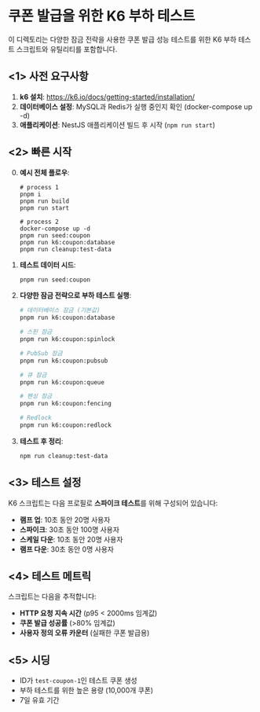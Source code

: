 # 쿠폰 발급을 위한 K6 부하 테스트

이 디렉토리는 다양한 잠금 전략을 사용한 쿠폰 발급 성능 테스트를 위한 K6 부하 테스트 스크립트와 유틸리티를 포함합니다.

## <1> 사전 요구사항

1. **k6 설치**: https://k6.io/docs/getting-started/installation/
2. **데이터베이스 설정**: MySQL과 Redis가 실행 중인지 확인 (docker-compose up -d)
3. **애플리케이션**: NestJS 애플리케이션 빌드 후 시작 (`npm run start`)

## <2> 빠른 시작

0. **예시 전체 플로우**:

   ```shell
   # process 1
   pnpm i
   pnpm run build
   pnpm run start

   # process 2
   docker-compose up -d
   pnpm run seed:coupon
   pnpm run k6:coupon:database
   pnpm run cleanup:test-data
   ```

1. **테스트 데이터 시드**:

   ```bash
   pnpm run seed:coupon
   ```

2. **다양한 잠금 전략으로 부하 테스트 실행**:

   ```bash
   # 데이터베이스 잠금 (기본값)
   pnpm run k6:coupon:database

   # 스핀 잠금
   pnpm run k6:coupon:spinlock

   # PubSub 잠금
   pnpm run k6:coupon:pubsub

   # 큐 잠금
   pnpm run k6:coupon:queue

   # 펜싱 잠금
   pnpm run k6:coupon:fencing

   # Redlock
   pnpm run k6:coupon:redlock
   ```

3. **테스트 후 정리**:
   ```bash
   npm run cleanup:test-data
   ```

## <3> 테스트 설정

K6 스크립트는 다음 프로필로 **스파이크 테스트**를 위해 구성되어 있습니다:

- **램프 업**: 10초 동안 20명 사용자
- **스파이크**: 30초 동안 100명 사용자
- **스케일 다운**: 10초 동안 20명 사용자
- **램프 다운**: 30초 동안 0명 사용자

## <4> 테스트 메트릭

스크립트는 다음을 추적합니다:

- **HTTP 요청 지속 시간** (p95 < 2000ms 임계값)
- **쿠폰 발급 성공률** (>80% 임계값)
- **사용자 정의 오류 카운터** (실패한 쿠폰 발급용)

## <5> 시딩

- ID가 `test-coupon-1`인 테스트 쿠폰 생성
- 부하 테스트를 위한 높은 용량 (10,000개 쿠폰)
- 7일 유효 기간
